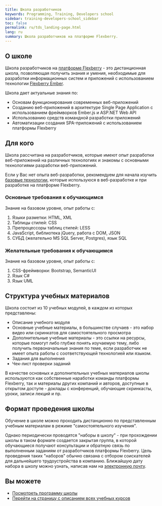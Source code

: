 ```yaml
---
title: Школа разработчиков
keywords: Programming, Training, Developers school
sidebar: training-developers-school_sidebar
toc: false
permalink: ru/tds_landing-page.html
lang: ru
summary: Школа разработчиков на платформе Flexberry.
---
```


## О школе

Школа разработчиков на [платформе Flexberry](https://flexberry.net/) - это дистанционная школа, позволяющая получить знания и умения, необходимые для разработки информационных систем и приложений с использованием технологии [Flexberry Ember](/ru/fe_landing_page.html).

Школа дает актуальные знания по:
* Основам функционирования современных веб-приложений
* Cозданию веб-приложений в архитектуре Single Page Application с использованием фреймворков Ember.js и ASP.NET Web API
* Использованию средств командной разработки приложений
* Автоматизации создания SPA-приложений с использованием платформы Flexberry

## Для кого

Школа рассчитана на разработчиков, которые имеют опыт разработки веб-приложений на различных технологиях и знакомы с основными технологиями разработки веб-приложений.

Если у Вас нет опыта веб-разработки, рекомендуем для начала изучить [базовые технологии](/ru/gbt_landing-page.html), которые используюся в веб-разработке и при разработке на платформе Flexberry.


### Основные требования к обучающимся

Знание на базовом уровне, опыт работы с:
1. Языки разметки: HTML, XML
2. Таблицы стилей: CSS
3. Препроцессоры таблиц стилей: LESS
4. JavaScript, библиотека jQuery, работа с DOM, JSON
5. СУБД (желательно MS SQL Server, Postgres), язык SQL


### Желательные требования к обучающимся

Знание на базовом уровне, опыт работы с:
1.	CSS-фреймворки: Bootstrap, SemanticUI
2.	Язык C#
3.	Язык UML

## Структура учебных материалов

Школа состоит из 10 учебных модулей, в каждом из которых представлены:
* Описание учебного модуля
* Основные учебные материалы, в большинстве случаев - это набор видео или скринкатов для самостоятельного просмотра
* Дополнительные учебные материалы - это ссылки на ресурсы, которые помогут либо глубже понять изучаемую тему, либо получить первоначальные знания по теме, если разработчик не имеет опыта работы с соответствующей технологией или языком.
* Задания для выполнения
* Чек-лист проверки заданий

В качестве основных и дополнительных учебных материалов школы используются как собственные наработки команды платформы Flexberry, так и материалы других компаний и авторов, доступные в открытом доступе - доклады с конференций, обучающие скринкасты, уроки, записи лекций и пр.

## Формат проведения школы

Обучение в школе можно проходить дистанционно по представленным учебным материалам в режиме "самостоятельного изучения".

Однако периодически проводятся "наборы в школу" - при прохождении школы в таком формате создается закрытая группа, в которой обучающиеся получают консультации и обратную связь по выполненным заданиям от разработчиков платформы Flexberry. Цель проведения таких "наборов" обычно связана с отбором соискателей для дальнейшего трудоустройства в компанию. Ближайшую дату набора в школу можно узнать, написав нам на [электронную почту](mailto:{{site.feedback_email}}).

## Вы можете

* [Посмотреть программу школы](tds_curriculum.html) <i class="fa fa-arrow-right" aria-hidden="true"></i>
* [Перейти на страницу с описанием всех учебных курсов](/ru/) <i class="fa fa-arrow-up" aria-hidden="true"></i>
